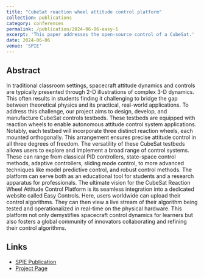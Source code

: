 ```yaml
---
title: "CubeSat reaction wheel attitude control platform"
collection: publications
category: conferences
permalink: /publication/2024-06-06-easy-1
excerpt: 'This paper addresses the open-source control of a CubeSat.'
date: 2024-06-06
venue: 'SPIE'
---
```


## Abstract

In traditional classroom settings, spacecraft attitude dynamics and controls are typically presented through 2-D illustrations of complex 3-D dynamics. This often results in students finding it challenging to bridge the gap between theoretical physics and its practical, real-world applications. To address this challenge, our project aims to design, develop, and manufacture CubeSat controls testbeds. These testbeds are equipped with reaction wheels to enable autonomous attitude control system applications. Notably, each testbed will incorporate three distinct reaction wheels, each mounted orthogonally. This arrangement ensures precise attitude control in all three degrees of freedom. The versatility of these CubeSat testbeds allows users to explore and implement a broad range of control systems. These can range from classical PID controllers, state-space control methods, adaptive controllers, sliding mode control, to more advanced techniques like model predictive control, and robust control methods. The platform can serve both as an educational tool for students and a research apparatus for professionals. The ultimate vision for the CubeSat Reaction Wheel Attitude Control Platform is its seamless integration into a dedicated website called Easy Controls. Here, users worldwide can upload their control algorithms. They can then view a live stream of their algorithm being tested and operationalized in real-time on the physical hardware. This platform not only demystifies spacecraft control dynamics for learners but also fosters a global community of innovators collaborating and refining their control algorithms.

## Links

- [SPIE Publication](https://www.spiedigitallibrary.org/conference-proceedings-of-spie/13058/130580X/CubeSat-reaction-wheel-attitude-control-platform/10.1117/12.3014002.short)
- [Project Page](http://eppl.us/projects/project-4/)